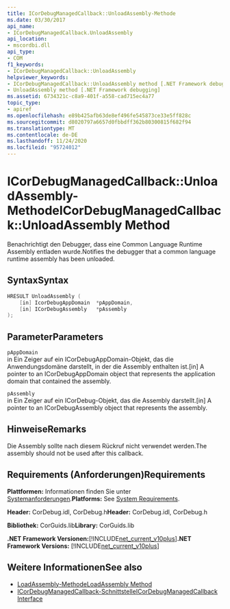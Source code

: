 ```yaml
---
title: ICorDebugManagedCallback::UnloadAssembly-Methode
ms.date: 03/30/2017
api_name:
- ICorDebugManagedCallback.UnloadAssembly
api_location:
- mscordbi.dll
api_type:
- COM
f1_keywords:
- ICorDebugManagedCallback::UnloadAssembly
helpviewer_keywords:
- ICorDebugManagedCallback::UnloadAssembly method [.NET Framework debugging]
- UnloadAssembly method [.NET Framework debugging]
ms.assetid: 6734321c-c8a9-401f-a558-cad715ec4a77
topic_type:
- apiref
ms.openlocfilehash: e89b425afb63de8ef496fe545873ce33e5ff828c
ms.sourcegitcommit: d8020797a6657d0fbbdff362b80300815f682f94
ms.translationtype: MT
ms.contentlocale: de-DE
ms.lasthandoff: 11/24/2020
ms.locfileid: "95724012"
---
```

# <a name="icordebugmanagedcallbackunloadassembly-method"></a><span data-ttu-id="ff55c-102">ICorDebugManagedCallback::UnloadAssembly-Methode</span><span class="sxs-lookup"><span data-stu-id="ff55c-102">ICorDebugManagedCallback::UnloadAssembly Method</span></span>

<span data-ttu-id="ff55c-103">Benachrichtigt den Debugger, dass eine Common Language Runtime Assembly entladen wurde.</span><span class="sxs-lookup"><span data-stu-id="ff55c-103">Notifies the debugger that a common language runtime assembly has been unloaded.</span></span>  
  
## <a name="syntax"></a><span data-ttu-id="ff55c-104">Syntax</span><span class="sxs-lookup"><span data-stu-id="ff55c-104">Syntax</span></span>  
  
```cpp  
HRESULT UnloadAssembly (  
    [in] IcorDebugAppDomain  *pAppDomain,  
    [in] ICorDebugAssembly   *pAssembly  
);  
```  
  
## <a name="parameters"></a><span data-ttu-id="ff55c-105">Parameter</span><span class="sxs-lookup"><span data-stu-id="ff55c-105">Parameters</span></span>  

 `pAppDomain`  
 <span data-ttu-id="ff55c-106">in Ein Zeiger auf ein ICorDebugAppDomain-Objekt, das die Anwendungsdomäne darstellt, in der die Assembly enthalten ist.</span><span class="sxs-lookup"><span data-stu-id="ff55c-106">[in] A pointer to an ICorDebugAppDomain object that represents the application domain that contained the assembly.</span></span>  
  
 `pAssembly`  
 <span data-ttu-id="ff55c-107">in Ein Zeiger auf ein ICorDebug-Objekt, das die Assembly darstellt.</span><span class="sxs-lookup"><span data-stu-id="ff55c-107">[in] A pointer to an ICorDebugAssembly object that represents the assembly.</span></span>  
  
## <a name="remarks"></a><span data-ttu-id="ff55c-108">Hinweise</span><span class="sxs-lookup"><span data-stu-id="ff55c-108">Remarks</span></span>  

 <span data-ttu-id="ff55c-109">Die Assembly sollte nach diesem Rückruf nicht verwendet werden.</span><span class="sxs-lookup"><span data-stu-id="ff55c-109">The assembly should not be used after this callback.</span></span>  
  
## <a name="requirements"></a><span data-ttu-id="ff55c-110">Requirements (Anforderungen)</span><span class="sxs-lookup"><span data-stu-id="ff55c-110">Requirements</span></span>  

 <span data-ttu-id="ff55c-111">**Plattformen:** Informationen finden Sie unter [Systemanforderungen](../../get-started/system-requirements.md).</span><span class="sxs-lookup"><span data-stu-id="ff55c-111">**Platforms:** See [System Requirements](../../get-started/system-requirements.md).</span></span>  
  
 <span data-ttu-id="ff55c-112">**Header:** CorDebug.idl, CorDebug.h</span><span class="sxs-lookup"><span data-stu-id="ff55c-112">**Header:** CorDebug.idl, CorDebug.h</span></span>  
  
 <span data-ttu-id="ff55c-113">**Bibliothek:** CorGuids.lib</span><span class="sxs-lookup"><span data-stu-id="ff55c-113">**Library:** CorGuids.lib</span></span>  
  
 <span data-ttu-id="ff55c-114">**.NET Framework Versionen:**[!INCLUDE[net_current_v10plus](../../../../includes/net-current-v10plus-md.md)]</span><span class="sxs-lookup"><span data-stu-id="ff55c-114">**.NET Framework Versions:** [!INCLUDE[net_current_v10plus](../../../../includes/net-current-v10plus-md.md)]</span></span>  
  
## <a name="see-also"></a><span data-ttu-id="ff55c-115">Weitere Informationen</span><span class="sxs-lookup"><span data-stu-id="ff55c-115">See also</span></span>

- [<span data-ttu-id="ff55c-116">LoadAssembly-Methode</span><span class="sxs-lookup"><span data-stu-id="ff55c-116">LoadAssembly Method</span></span>](icordebugmanagedcallback-loadassembly-method.md)
- [<span data-ttu-id="ff55c-117">ICorDebugManagedCallback-Schnittstelle</span><span class="sxs-lookup"><span data-stu-id="ff55c-117">ICorDebugManagedCallback Interface</span></span>](icordebugmanagedcallback-interface.md)
